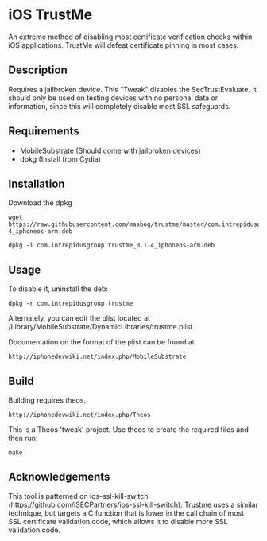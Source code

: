 iOS TrustMe
===========

An extreme method of disabling most certificate verification checks within iOS applications.
TrustMe will defeat certificate pinning in most cases. 

Description
-----------

Requires a jailbroken device. This "Tweak" disables the SecTrustEvaluate. It should
only be used on testing devices with no personal data or information, since this 
will completely disable most SSL safeguards. 

Requirements
------------
 * MobileSubstrate (Should come with jailbroken devices)
 * dpkg (Install from Cydia)

Installation
------------
Download the dpkg 

	wget https://raw.githubusercontent.com/masbog/trustme/master/com.intrepidusgroup.trustme_0.1-4_iphoneos-arm.deb

	dpkg -i com.intrepidusgroup.trustme_0.1-4_iphoneos-arm.deb

Usage
------------
To disable it, uninstall the deb:

	dpkg -r com.intrepidusgroup.trustme

Alternately, you can edit the plist located at /Library/MobileSubstrate/DynamicLibraries/trustme.plist

Documentation on the format of the plist can be found at

	http://iphonedevwiki.net/index.php/MobileSubstrate


Build
-----------
Building requires theos. 

	http://iphonedevwiki.net/index.php/Theos

This is a Theos 'tweak' project. Use theos to create the required files and then run:

	make

Acknowledgements
-----------
This tool is patterned on ios-ssl-kill-switch (https://github.com/iSECPartners/ios-ssl-kill-switch). Trustme 
uses a similar technique, but targets a C function that is lower in the call chain of most SSL certificate
validation code, which allows it to disable more SSL validation code. 
